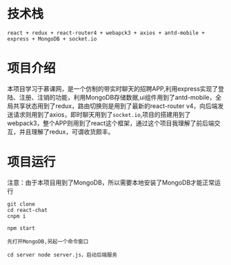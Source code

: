 # 技术栈

```
react + redux + react-router4 + webapck3 + axios + antd-mobile + express + MongoDB + socket.io
```

# 项目介绍

本项目学习于慕课网，是一个仿制的带实时聊天的招聘APP,利用express实现了登陆、注册、注销的功能，利用MongoDB存储数据,ui组件用到了antd-mobile，全局共享状态用到了redux，路由切换则是用到了最新的react-router v4，向后端发送请求则用到了axios，即时聊天用到了`socket.io`,项目的搭建用到了webpack3，整个APP则用到了react这个框架，通过这个项目我理解了前后端交互，并且理解了redux，可谓收货颇丰。

# 项目运行

注意：由于本项目用到了MongoDB，所以需要本地安装了MongoDB才能正常运行

```
git clone
cd react-chat
cnpm i

npm start

先打开MongoDB,另起一个命令窗口

cd server node server.js，启动后端服务
```








